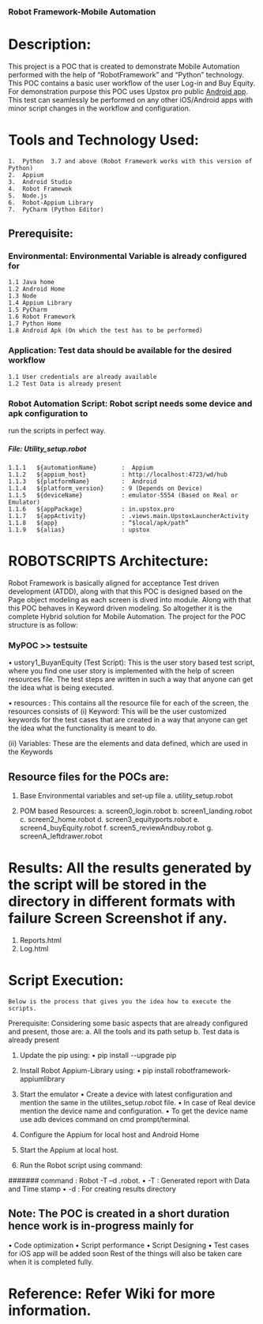 ### Robot Framework-Mobile Automation
# Description:

This project is a POC that is created to demonstrate Mobile Automation performed with the help of “RobotFramework” and “Python” technology. This POC contains a basic user workflow of the user Log-in and Buy Equity.
For demonstration purpose this POC uses Upstox pro public [Android app](https://play.google.com/store/apps/details?id=in.upstox.pro&hl=en_IN). This test can seamlessly be performed on any other iOS/Android apps with minor script changes in the workflow and configuration. 


# Tools and Technology Used:

    1.	Python  3.7 and above (Robot Framework works with this version of Python)
    2.	Appium 
    3.	Android Studio
    4.	Robot Framewok
    5.	Node.js
    6.	Robot-Appium Library
    7.	PyCharm (Python Editor)
## Prerequisite:
###  Environmental: Environmental Variable is already configured for
    1.1	Java home
    1.2	Android Home
    1.3	Node 
    1.4	Appium Library
    1.5	PyCharm
    1.6	Robot Framework
    1.7	Python Home
    1.8	Android Apk (On which the test has to be performed)

###	Application: Test data should be available for the desired workflow
    1.1	User credentials are already available
    1.2	Test Data is already present

###	Robot Automation Script: Robot script needs some device and apk configuration to 
run the scripts in perfect way.
 ##### File: Utility_setup.robot
    1.1.1	${automationName}      	:  Appium
    1.1.2	${appium_host}          : http://localhost:4723/wd/hub
    1.1.3	${platformName}       	:  Android
    1.1.4	${platform_version}    	: 9 (Depends on Device)
    1.1.5	${deviceName}           : emulator-5554 (Based on Real or Emulator)
    1.1.6	${appPackage}           : in.upstox.pro
    1.1.7	${appActivity}          : .views.main.UpstoxLauncherActivity
    1.1.8	${app}                  : “$local/apk/path”
    1.1.9	${alias}                : upstox


# ROBOTSCRIPTS Architecture:
Robot Framework is basically aligned for acceptance Test driven development (ATDD), along with that this POC is designed based on the Page object modeling as each screen is dived into module. Along with that this POC behaves in Keyword driven modeling. So altogether it is the complete Hybrid solution for Mobile Automation.
	The project for the POC structure is as follow:
### MyPOC >> testsuite 
•	ustory1_BuyanEquity (Test Script): This is the user story based test script, where you find one user story is implemented with the help of screen resources file.
The test steps are written in such a way that anyone can get the idea what is being executed.

•	resources : This contains all the resource file for each of the screen, the resources consists of
(i)	Keyword: This will be the user customized keywords for the test cases that are created in a way that anyone can get the idea what the functionality is meant to do.

(ii)	Variables: These are the elements and data defined, which are used in the Keywords
 
##	Resource files for the POCs are:
1.	Base Environmental variables and set-up file
a.	utility_setup.robot

2.	POM based Resources:
a.	screen0_login.robot
b.	screen1_landing.robot
c.	screen2_home.robot
d.	screen3_equityports.robot
e.	screen4_buyEquity.robot
f.	screen5_reviewAndbuy.robot
g.	screenA_leftdrawer.robot



# Results: All the results generated by the script will be stored in the directory in different formats with failure Screen Screenshot if any.
1.	Reports.html
2.	Log.html

# Script Execution:
	Below is the process that gives you the idea how to execute the scripts.
Prerequisite:  Considering some basic aspects that are already configured and present, those are:
a.	All the tools and its path setup
b.	Test data is already present

1.	Update the pip using:
•	pip install --upgrade pip

2.	Install Robot Appium-Library using:
•	pip install robotframework-appiumlibrary

3.	Start the emulator 
•	Create a device with latest configuration and mention the same in the utilites_setup.robot file.
•	In case of Real device mention the device name and configuration.
•	To get the device name use adb devices command on cmd prompt/terminal.

4.	Configure the Appium for local host and Android Home
 

5.	Start the Appium at local host.

6.	Run the Robot script using command:

#######  command : Robot  -T –d 	<result-directory-name> <script-path>.robot.
•	-T : Generated report with Data and Time stamp 
•	-d : For creating results directory


## Note: The POC is created in a short duration hence work is in-progress mainly for 
•	Code optimization
•	Script performance
•	Script Designing
•	Test cases for iOS app will be added soon
Rest of the things will also be taken care when it is completed fully.

# Reference: Refer Wiki for more information. 
			
